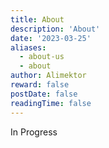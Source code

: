 ```yaml
---
title: About
description: 'About'
date: '2023-03-25'
aliases:
  - about-us
  - about
author: Alimektor
reward: false
postDate: false
readingTime: false
---
```


In Progress